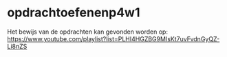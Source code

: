 # opdrachtoefenenp4w1

Het bewijs van de opdrachten kan gevonden worden op: https://www.youtube.com/playlist?list=PLHI4HGZBG9MIsKt7uvFvdnGyQZ-Li8nZS


